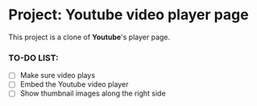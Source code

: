 # Project: Youtube video player page

This project is a clone of **Youtube**'s player page.

### TO-DO LIST:
- [ ] Make sure video plays
- [ ] Embed the Youtube video player
- [ ] Show thumbnail images along the right side